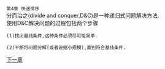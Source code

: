 `第4章 快速排序`  
分而治之(divide and conquer,D&C)是一种递归式问题解决方法.  
使用D&C解决问题的过程包括两个步骤

    (1)找出基线条件,这种条件必须尽可能简单. 
 
    (2)不断将问题分解(或者说缩小规模),直到符合基线条件.
    
[下一章](http://example.com/ "Title")
